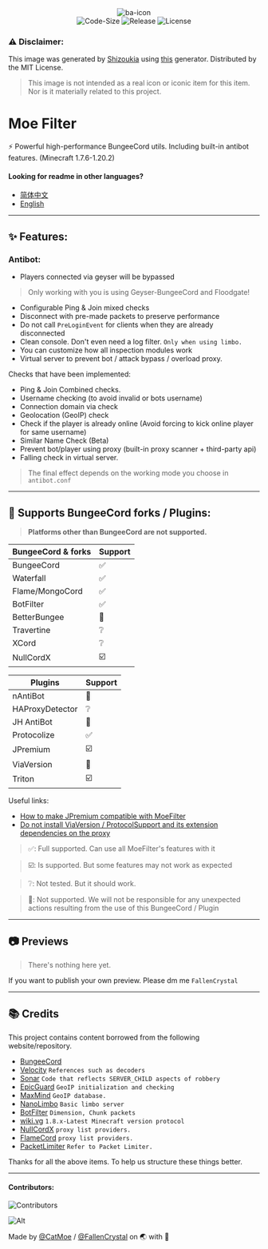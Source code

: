 <!--suppress HtmlDeprecatedAttribute -->
<div align="center">
  <div class="icon-container">
    <img src="https://i.postimg.cc/fLTbc7VB/ba-icon.png" alt="ba-icon">
  </div>
  <div class="shields">
    <img src="https://img.shields.io/github/languages/code-size/CatMoe/MoeFilter?style=flat-square" alt="Code-Size">
    <img src="https://img.shields.io/github/v/release/FloraCore/FloraCore?style=flat-square" alt="Release">
    <img src="https://img.shields.io/github/license/CatMoe/MoeFilter?style=plastic" alt="License">
  </div>
</div>

### ⚠️ Disclaimer:  
This image was generated by [Shizoukia](https://github.com/Shizoukia)
using [this](https://github.com/nulla2011/bluearchive-logo) generator.
Distributed by the MIT License.
> This image is not intended as a real icon or iconic item for this item. 
> Nor is it materially related to this project.


# Moe Filter  
  
⚡ Powerful high-performance BungeeCord utils. Including built-in antibot features.  (Minecraft 1.7.6-1.20.2)

  
#### Looking for readme in other languages?

- [简体中文](https://github.com/CatMoe/MoeFilter/blob/stray/readme/CN.md)
- [English](https://github.com/CatMoe/MoeFilter/blob/stray/readme/EN.md)

---

## ✨ Features:
### Antibot:  
- Players connected via geyser will be bypassed
> Only working with you is using Geyser-BungeeCord and Floodgate!
  - Configurable Ping & Join mixed checks
  - Disconnect with pre-made packets to preserve performance
  - Do not call `PreLoginEvent` for clients when they are already disconnected
  - Clean console. Don't even need a log filter. `Only when using limbo.`
  - You can customize how all inspection modules work
  - Virtual server to prevent bot / attack bypass / overload proxy.

   Checks that have been implemented:
   - Ping & Join Combined checks.
   - Username checking (to avoid invalid or bots username)
   - Connection domain via check
   - Geolocation (GeoIP) check
   - Check if the player is already online (Avoid forcing to kick online player for same username)
   - Similar Name Check (Beta)
   - Prevent bot/player using proxy (built-in proxy scanner + third-party api)
   - Falling check in virtual server.

> The final effect depends on the working mode you choose in `antibot.conf`

---

## 🔧 Supports BungeeCord forks / Plugins:

> **Platforms other than BungeeCord are not supported.**

| BungeeCord & forks | Support |
|--------------------|---------|
| BungeeCord         | ✅       |
| Waterfall          | ✅       |
| Flame/MongoCord    | ✅       |
| BotFilter          | ✅       |
| BetterBungee       | 🛑      |
| Travertine         | ❔       |
| XCord              | ❔       |
| NullCordX          | ☑️      |

| Plugins         | Support |
|-----------------|---------|
| nAntiBot        | 🛑      |
| HAProxyDetector | ❔       |
| JH AntiBot      | 🛑      |
| Protocolize     | ✅       |
| JPremium        | ☑️      |
| ViaVersion      | 🛑      |
| Triton          | ☑️      |

Useful links:
  - [How to make JPremium compatible with MoeFilter](https://github.com/CatMoe/MoeFilter/issues/56#issuecomment-1714907598)
  - [Do not install ViaVersion / ProtocolSupport and its extension dependencies on the proxy](https://github.com/CatMoe/MoeFilter/issues/56#issuecomment-1714924303)

> ✅: Full supported. Can use all MoeFilter's features with it

> ☑️: Is supported. But some features may not work as expected

> ❔: Not tested. But it should work.

> 🛑: Not supported. We will not be responsible for any unexpected actions resulting from the use of this BungeeCord / Plugin

---

## 📷 Previews

> There's nothing here yet.

If you want to publish your own preview. Please dm me `FallenCrystal`

---

## 📚 Credits

This project contains content borrowed from the following website/repository.
- [BungeeCord](https://github.com/SpigotMC/BungeeCord)
- [Velocity](https://github.com/PaperMC/Velocity) `References such as decoders`
- [Sonar](https://github.com/jonesdevelopment/sonar) `Code that reflects SERVER_CHILD aspects of robbery`
- [EpicGuard](https://github.com/awumii/EpicGuard) `GeoIP initialization and checking`
- [MaxMind](https://maxmind.com/) `GeoIP database.`
- [NanoLimbo](https://github.com/Nan1t/NanoLimbo) `Basic limbo server`
- [BotFilter](https://github.com/Leymooo/BungeeCord) `Dimension, Chunk packets`
- [wiki.vg](https://wiki.vg/Protocol) `1.8.x-Latest Minecraft version protocol`
- [NullCordX](https://builtbybit.com/resources/nullcordx-lightweight-antibot.22322/) `proxy list providers.`
- [FlameCord](https://builtbybit.com/resources/flamecord-the-ultimate-antibot.13492/) `proxy list providers.`
- [PacketLimiter](https://github.com/Spottedleaf/PacketLimiter) `Refer to Packet Limiter.`

Thanks for all the above items. To help us structure these things better.

---

#### Contributors:

![Contributors](https://contrib.rocks/image?repo=CatMoe/MoeFilter)

![Alt](https://repobeats.axiom.co/api/embed/f665cd4fc79f5d2012357d69f3ea2a1f505d77cf.svg "Repeats analytics image")

Made by [@CatMoe](https://github.com/CatMoe) / [@FallenCrystal](https://github.com/FallenCrystal) on 🌏 with 💖
